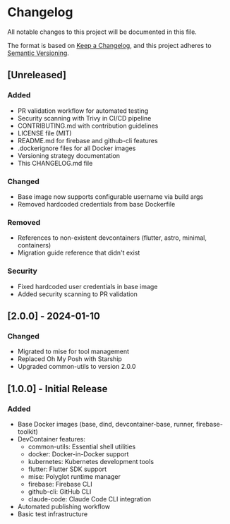 # Changelog

All notable changes to this project will be documented in this file.

The format is based on [Keep a Changelog](https://keepachangelog.com/en/1.0.0/),
and this project adheres to [Semantic Versioning](https://semver.org/spec/v2.0.0.html).

## [Unreleased]

### Added
- PR validation workflow for automated testing
- Security scanning with Trivy in CI/CD pipeline
- CONTRIBUTING.md with contribution guidelines
- LICENSE file (MIT)
- README.md for firebase and github-cli features
- .dockerignore files for all Docker images
- Versioning strategy documentation
- This CHANGELOG.md file

### Changed
- Base image now supports configurable username via build args
- Removed hardcoded credentials from base Dockerfile

### Removed
- References to non-existent devcontainers (flutter, astro, minimal, containers)
- Migration guide reference that didn't exist

### Security
- Fixed hardcoded user credentials in base image
- Added security scanning to PR validation

## [2.0.0] - 2024-01-10

### Changed
- Migrated to mise for tool management
- Replaced Oh My Posh with Starship
- Upgraded common-utils to version 2.0.0

## [1.0.0] - Initial Release

### Added
- Base Docker images (base, dind, devcontainer-base, runner, firebase-toolkit)
- DevContainer features:
  - common-utils: Essential shell utilities
  - docker: Docker-in-Docker support
  - kubernetes: Kubernetes development tools
  - flutter: Flutter SDK support
  - mise: Polyglot runtime manager
  - firebase: Firebase CLI
  - github-cli: GitHub CLI
  - claude-code: Claude Code CLI integration
- Automated publishing workflow
- Basic test infrastructure